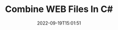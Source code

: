 ---
############################# Static ############################
layout: "auto-gen-merger"
date: 2022-09-19T15:01:51
draft: false
otherformats: csv doc docm docx dot dotm dotx epub html mht mhtml odp ods odt otp ott

############################# Head ############################
head_title: "Combine WEB Files in C# | WEB Merger"
head_description: "Combine multiple WEB files into a single file using C# .NET documents merger API. Combine specific pages or page ranges from various documents to a single document."

############################# Header ############################
title: "Combine WEB Files In C#"
description: "Combine WEB with a few lines of .NET code."
bg_image: "https://cms.admin.containerize.com/templates/aspose/App_Themes/V3/images/bg/header1.png"
bg_overlay: false
button:
    enable: true
    icon: "fas fa-arrow-down"
    label: "Download Free Trial"
    link: "https://downloads.groupdocs.com/merger/net"

############################# SubMenu ############################
submenu:
    enable: true

    left:
        img_alt: "GroupDocs.Merger for .NET"
        image: "https://cms.admin.containerize.com/templates/groupdocs/images/product-logos/90x90-noborder/groupdocs-merger-net.png"
        product: "GroupDocs.Merger"
        platform: ".NET"

    middle:
        button:

            # button loop
            - link: "https://apireference.groupdocs.com/merger/net"
              text: "API Reference"

            # button loop
            - link: "https://github.com/groupdocs-merger"
              text: "Code Examples"

            # button loop
            - link: "https://products.groupdocs.app/merger/family"
              text: "Live Demos"

            # button loop
            - link: "https://purchase.groupdocs.com/pricing/merger/net"
              text: "Pricing"

    right:
        link_download: "https://downloads.groupdocs.com/merger"
        link_learn: "https://docs.groupdocs.com/merger/net"
        link_buy: "https://purchase.groupdocs.com"

############################# About ############################
about:
    enable: true
    title: "About GroupDocs.Merger for .NET API"
    content: |
        [GroupDocs.Merger for .NET](/merger/net/) provides a convenient solution to combine multiple PDF, Microsoft Office (Word, Excel, PowerPoint, OneNote), OpenDocument, HTML, images and many other documents into a single file within .NET applications. GroupDocs.Merger will save you a lot of effort, as you are allowed to combine WEB documents - there is no need to install any third-party software, desktop applications or plugins. Now it is unnecessary to waste your time and combine files manually! GroupDocs mission is to provide the best quality and simplify document-processing workflows.
        
        GroupDocs.Merger API is a right choice for corporate solutions which needs file combining features. These APIs are well supported on all major operating systems and platforms including .NET Framework, .NET Standard, .NET Core, Mono.

############################# Steps ############################
steps:
    enable: true
    title_left: "How to Combine Multiple WEB Files"
    content_left: |
        [GroupDocs.Merger for .NET](/merger/net/) makes it easy for .NET developers to combine two or more WEB files within their applications by implementing a few easy steps.
        
        * Create new instance of **Merger** and pass source document path as a constructor parameter.
        * Call **Join** of **Merger** class and pass the second source document path.
        * Call **Save** of **Merger** class to save the merged document.

    title_right: "System Requirements"
    content_right: |
        GroupDocs.Merger for .NET APIs are supported on all major platforms and operating systems. Before executing the code below, please make sure that you have the following prerequisites installed on your system.

        * Operating Systems: Microsoft Windows, Linux, MacOS
        * Development Environments: Visual Studio, Xamarin, MonoDevelop
        * Frameworks: .NET Framework, .NET Standard, .NET Core, Mono
        * Download the latest version of GroupDocs.Merger for .NET from [NuGet](https://www.nuget.org/packages/groupdocs.merger)
         
    code: |
     {{% merger/additional-styles %}}
     {{< merger/code-merger title="How to combine WEB files using C# example code">}}

        ```csharp    
        // Combine WEB files using GroupDocs.Merger API
        // Instantiate Merger with input WEB document
        using (Merger merger = new Merger("input1.web"))
          {
            // Call Join method of Merger class instance and pass second source document path
            merger.Join("input2.web");
    
            // Call Save method of Merger class instance to save merged document
            merger.Save("merged-file.web");
          }
        ```
     {{< /merger/code-merger >}}

############################# Demos ############################
demos:
    enable: true
    title: "Live Demos - Online App to Combine Documents"
    content: |
       Combine more than one WEB files right now by visiting [GroupDocs.Merger Live Demos](https://products.groupdocs.app/merger/family) website.
       The live demo has the following benefits.
        
############################# About Formats ############################
about_formats:
    enable: true

############################# More Formats ############################
more_formats:
    enable: true
    title: "Merging Other Document Formats"
    content: |
        .NET documents merger API for file formats and images. Combine together some of the popular document formats as stated below.

############################# Back to top ###############################
back_to_top:
    enable: true
---